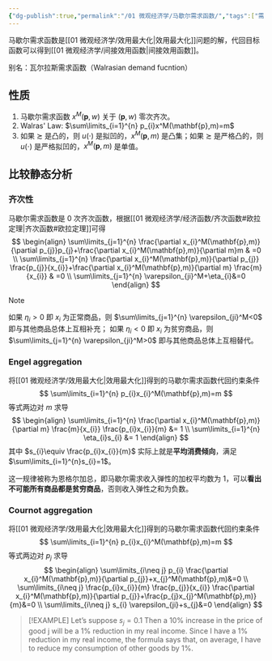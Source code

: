 ```yaml
---
{"dg-publish":true,"permalink":"/01 微观经济学/马歇尔需求函数/","tags":["需求理论"],"created":"2024-07-22T16:38:25.000+08:00","updated":"2024-07-22T16:38:25.000+08:00"}
---
```


马歇尔需求函数是[[01 微观经济学/效用最大化\|效用最大化]]问题的解，代回目标函数可以得到[[01 微观经济学/间接效用函数\|间接效用函数]]。

别名：瓦尔拉斯需求函数（Walrasian demand fucntion）

## 性质

1. 马歇尔需求函数 $x^M(\mathbf{p},w)$ 关于 $(\mathbf{p},w)$ 零次齐次。
2. Walras' Law: $\sum\limits_{i=1}^{n} p_{i}x^M(\mathbf{p},m)=m$
3. 如果 $\succsim$ 是凸的，则 $u(\cdot)$ 是拟凹的，$x^M(\mathbf{p},m)$ 是凸集；如果 $\succsim$ 是严格凸的，则 $u(\cdot)$ 是严格拟凹的，$x^M(\mathbf{p},m)$ 是单值。

## 比较静态分析

### 齐次性

马歇尔需求函数是 $0$ 次齐次函数，根据[[01 微观经济学/经济函数/齐次函数#欧拉定理\|齐次函数#欧拉定理]]可得
$$
\begin{align}
\sum\limits_{j=1}^{n} \frac{\partial x_{i}^M(\mathbf{p},m)}{\partial p_{j}}p_{j}+\frac{\partial x_{i}^M(\mathbf{p},m)}{\partial m}m & =0 \\
\sum\limits_{j=1}^{n} \frac{\partial x_{i}^M(\mathbf{p},m)}{\partial p_{j}} \frac{p_{j}}{x_{i}}+\frac{\partial x_{i}^M(\mathbf{p},m)}{\partial m} \frac{m}{x_{i}} & =0 \\
\sum\limits_{j=1}^{n} \varepsilon_{ji}^M+\eta_{i}&=0
\end{align}
$$
> [!NOTE]
> 如果 $\eta_{i}>0$ 即 $x_{i}$ 为正常商品，则 $\sum\limits_{j=1}^{n} \varepsilon_{ji}^M<0$ 即与其他商品总体上互相补充；
> 如果 $\eta_{i}<0$ 即 $x_{i}$ 为贫穷商品，则 $\sum\limits_{j=1}^{n} \varepsilon_{ji}^M>0$ 即与其他商品总体上互相替代。

### Engel aggregation

将[[01 微观经济学/效用最大化\|效用最大化]]得到的马歇尔需求函数代回约束条件
$$
\sum\limits_{i=1}^{n} p_{i}x_{i}^M(\mathbf{p},m)=m
$$
等式两边对 $m$ 求导
$$
\begin{align}
\sum\limits_{i=1}^{n}  \frac{\partial x_{i}^M(\mathbf{p},m)}{\partial m} \frac{m}{x_{i}} \frac{p_{i}x_{i}}{m}  &= 1 \\
\sum\limits_{i=1}^{n} \eta_{i}s_{i} &= 1
\end{align}
$$
其中 $s_{i}\equiv \frac{p_{i}x_{i}}{m}$ 实际上就是**平均消费倾向**，满足 $\sum\limits_{i=1}^{n}s_{i}=1$。

这一规律被称为恩格尔加总，即马歇尔需求收入弹性的加权平均数为 1，可以**看出不可能所有商品都是贫穷商品**，否则收入弹性之和为负数。

### Cournot aggregation

将[[01 微观经济学/效用最大化\|效用最大化]]得到的马歇尔需求函数代回约束条件
$$
\sum\limits_{i=1}^{n} p_{i}x_{i}^M(\mathbf{p},m)=m
$$
等式两边对 $p_{j}$ 求导
$$
\begin{align}
\sum\limits_{i\neq j} p_{i} \frac{\partial x_{i}^M(\mathbf{p},m)}{\partial p_{j}}+x_{j}^M(\mathbf{p},m)&=0 \\
\sum\limits_{i\neq j} \frac{p_{i}x_{i}}{m} \frac{p_{j}}{x_{i}} \frac{\partial x_{i}^M(\mathbf{p},m)}{\partial p_{j}}+\frac{p_{j}x_{j}^M(\mathbf{p},m)}{m}&=0 \\
\sum\limits_{i\neq j} s_{i} \varepsilon_{ji}+s_{j}&=0
\end{align}
$$
> [!EXAMPLE]
> Let’s  suppose $s_j=0.1$  Then  a  10%  increase  in  the  price  of  good  j  will  be a  1%  reduction  in  my  real  income.  Since  I  have  a  1%  reduction  in  my real  income,  the  formula  says  that,  on  average,  I  have  to  reduce  my consumption  of  other  goods  by  1%.

